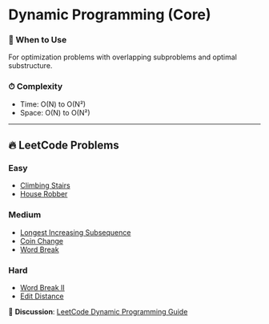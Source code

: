 # Dynamic Programming (Core)

### 📖 When to Use
For optimization problems with overlapping subproblems and optimal substructure.

### ⏱ Complexity
- Time: O(N) to O(N²)
- Space: O(N) to O(N²)

---

## 🔥 LeetCode Problems

### Easy
- [Climbing Stairs](https://leetcode.com/problems/climbing-stairs/)
- [House Robber](https://leetcode.com/problems/house-robber/)

### Medium
- [Longest Increasing Subsequence](https://leetcode.com/problems/longest-increasing-subsequence/)
- [Coin Change](https://leetcode.com/problems/coin-change/)
- [Word Break](https://leetcode.com/problems/word-break/)

### Hard
- [Word Break II](https://leetcode.com/problems/word-break-ii/)
- [Edit Distance](https://leetcode.com/problems/edit-distance/)

💬 **Discussion**: [LeetCode Dynamic Programming Guide](https://leetcode.com/discuss/post/662866/DP-for-Beginners-Problems-or-Patterns-or-Sample-Solutions/)
